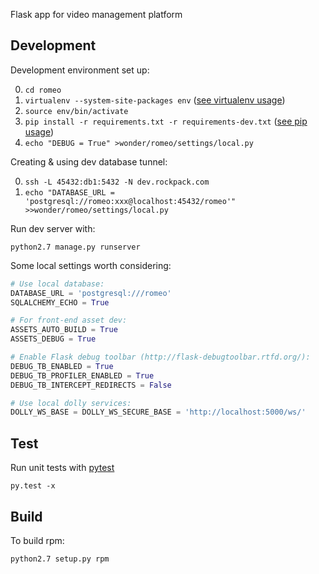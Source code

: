 Flask app for video management platform

Development
-----------

Development environment set up:

0. `cd romeo`
0. `virtualenv --system-site-packages env`      ([see virtualenv usage](http://www.virtualenv.org/en/latest/virtualenv.html#usage))
0. `source env/bin/activate`
0. `pip install -r requirements.txt -r requirements-dev.txt`    ([see pip usage](http://www.pip-installer.org/en/latest/usage.html#pip-install))
0. `echo "DEBUG = True" >wonder/romeo/settings/local.py`

Creating & using dev database tunnel:

0. `ssh -L 45432:db1:5432 -N dev.rockpack.com`
0. `echo "DATABASE_URL = 'postgresql://romeo:xxx@localhost:45432/romeo'" >>wonder/romeo/settings/local.py`

Run dev server with:

    python2.7 manage.py runserver

Some local settings worth considering:

```python
# Use local database:
DATABASE_URL = 'postgresql:///romeo'
SQLALCHEMY_ECHO = True

# For front-end asset dev:
ASSETS_AUTO_BUILD = True
ASSETS_DEBUG = True

# Enable Flask debug toolbar (http://flask-debugtoolbar.rtfd.org/):
DEBUG_TB_ENABLED = True
DEBUG_TB_PROFILER_ENABLED = True
DEBUG_TB_INTERCEPT_REDIRECTS = False

# Use local dolly services:
DOLLY_WS_BASE = DOLLY_WS_SECURE_BASE = 'http://localhost:5000/ws/'
```

Test
----

Run unit tests with [pytest](http://pytest.org/latest/usage.html)

    py.test -x

Build
-----

To build rpm:

    python2.7 setup.py rpm
